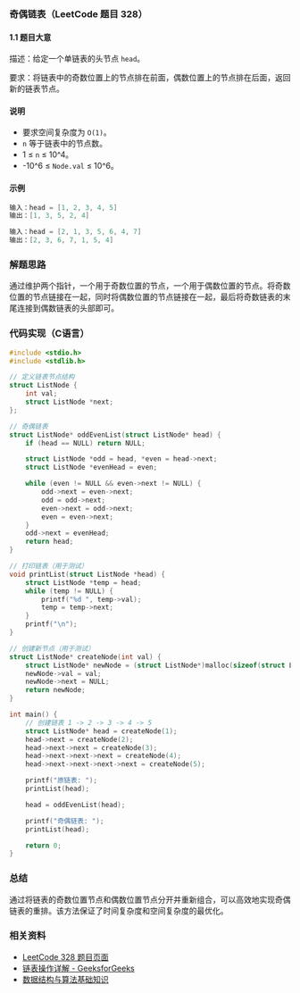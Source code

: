 ### 奇偶链表（LeetCode 题目 328）

#### 1.1 题目大意
描述：给定一个单链表的头节点 `head`。

要求：将链表中的奇数位置上的节点排在前面，偶数位置上的节点排在后面，返回新的链表节点。

#### 说明
- 要求空间复杂度为 `O(1)`。
- `n` 等于链表中的节点数。
- 1 ≤ `n` ≤ 10^4。
- -10^6 ≤ `Node.val` ≤ 10^6。

#### 示例
```c
输入：head = [1, 2, 3, 4, 5]
输出：[1, 3, 5, 2, 4]

输入：head = [2, 1, 3, 5, 6, 4, 7]
输出：[2, 3, 6, 7, 1, 5, 4]
```

### 解题思路
通过维护两个指针，一个用于奇数位置的节点，一个用于偶数位置的节点。将奇数位置的节点链接在一起，同时将偶数位置的节点链接在一起，最后将奇数链表的末尾连接到偶数链表的头部即可。

### 代码实现（C语言）

```c
#include <stdio.h>
#include <stdlib.h>

// 定义链表节点结构
struct ListNode {
    int val;
    struct ListNode *next;
};

// 奇偶链表
struct ListNode* oddEvenList(struct ListNode* head) {
    if (head == NULL) return NULL;

    struct ListNode *odd = head, *even = head->next;
    struct ListNode *evenHead = even;

    while (even != NULL && even->next != NULL) {
        odd->next = even->next;
        odd = odd->next;
        even->next = odd->next;
        even = even->next;
    }
    odd->next = evenHead;
    return head;
}

// 打印链表（用于测试）
void printList(struct ListNode *head) {
    struct ListNode *temp = head;
    while (temp != NULL) {
        printf("%d ", temp->val);
        temp = temp->next;
    }
    printf("\n");
}

// 创建新节点（用于测试）
struct ListNode* createNode(int val) {
    struct ListNode* newNode = (struct ListNode*)malloc(sizeof(struct ListNode));
    newNode->val = val;
    newNode->next = NULL;
    return newNode;
}

int main() {
    // 创建链表 1 -> 2 -> 3 -> 4 -> 5
    struct ListNode* head = createNode(1);
    head->next = createNode(2);
    head->next->next = createNode(3);
    head->next->next->next = createNode(4);
    head->next->next->next->next = createNode(5);

    printf("原链表: ");
    printList(head);

    head = oddEvenList(head);

    printf("奇偶链表: ");
    printList(head);

    return 0;
}
```

### 总结
通过将链表的奇数位置节点和偶数位置节点分开并重新组合，可以高效地实现奇偶链表的重排。该方法保证了时间复杂度和空间复杂度的最优化。

### 相关资料
- [LeetCode 328 题目页面](https://leetcode.com/problems/odd-even-linked-list/)
- [链表操作详解 - GeeksforGeeks](https://www.geeksforgeeks.org/linked-list-set-1-introduction/)
- [数据结构与算法基础知识](https://www.coursera.org/learn/data-structures)